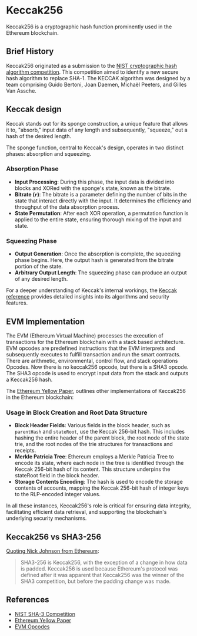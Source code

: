 # Keccak256

Keccak256 is a cryptographic hash function prominently used in the Ethereum blockchain. 

## Brief History

Keccak256 originated as a submission to the [NIST cryptographic hash algorithm competition](https://keccak.team/files/Keccak-submission-3.pdf). This competition aimed to identify a new secure hash algorithm to replace SHA-1. The KECCAK algorithm was designed by a team comprising Guido Bertoni, Joan Daemen, Michaël Peeters, and Gilles Van Assche. 

## Keccak design

Keccak stands out for its sponge construction, a unique feature that allows it to, "absorb," input data of any length and subsequently, "squeeze," out a hash of the desired length.

The sponge function, central to Keccak's design, operates in two distinct phases: absorption and squeezing. 

### Absorption Phase

- **Input Processing**: During this phase, the input data is divided into blocks and XORed with the sponge's state, known as the bitrate.
- **Bitrate (`r`)**: The bitrate is a parameter defining the number of bits in the state that interact directly with the input. It determines the efficiency and throughput of the data absorption process.
- **State Permutation**: After each XOR operation, a permutation function is applied to the entire state, ensuring thorough mixing of the input and state.

### Squeezing Phase

- **Output Generation**: Once the absorption is complete, the squeezing phase begins. Here, the output hash is generated from the bitrate portion of the state.
- **Arbitrary Output Length**: The squeezing phase can produce an output of any desired length.

For a deeper understanding of Keccak's internal workings, the [Keccak reference](https://keccak.team/files/CSF-0.1.pdf) provides detailed insights into its algorithms and security features.

## EVM Implementation

The EVM (Ethereum Virtual Machine) processes the execution of transactions for the Ethereum blockchain with a stack based architecture. EVM opcodes are predefined instructions that the EVM interprets and subsequently executes to fulfill transaction and run the smart contracts. There are arithmetic, environmental, control flow, and stack operations Opcodes. Now there is no keccak256 opcode, but there is a SHA3 opcode. The SHA3 opcode is used to encrypt input data from the stack and outputs a Keccak256 hash.

The [Ethereum Yellow Paper](https://ethereum.github.io/yellowpaper/paper.pdf), outlines other implementations of Keccak256 in the Ethereum blockchain:

### Usage in Block Creation and Root Data Structure

- **Block Header Fields**: Various fields in the block header, such as `parentHash` and `stateRoot`, use the Keccak 256-bit hash. This includes hashing the entire header of the parent block, the root node of the state trie, and the root nodes of the trie structures for transactions and receipts.
- **Merkle Patricia Tree**: Ethereum employs a Merkle Patricia Tree to encode its state, where each node in the tree is identified through the Keccak 256-bit hash of its content. This structure underpins the stateRoot field in the block header.
- **Storage Contents Encoding**: The hash is used to encode the storage contents of accounts, mapping the Keccak 256-bit hash of integer keys to the RLP-encoded integer values.

In all these instances, Keccak256's role is critical for ensuring data integrity, facilitating efficient data retrieval, and supporting the blockchain's underlying security mechanisms.

## Keccak256 vs SHA3-256

[Quoting Nick Johnson from Ethereum](https://github.com/ethereum/go-ethereum/pull/2940#issuecomment-274809794):
> SHA3-256 is Keccak256, with the exception of a change in how data is padded. Keccak256 is used because Ethereum's protocol was defined after it was apparent that Keccak256 was the winner of the SHA3 competition, but before the padding change was made.

## References

- [NIST SHA-3 Competition](https://keccak.team/files/Keccak-submission-3.pdf)
- [Ethereum Yellow Paper](https://ethereum.github.io/yellowpaper/paper.pdf)
- [EVM Opcodes](https://www.evm.codes/?fork=shanghai)
